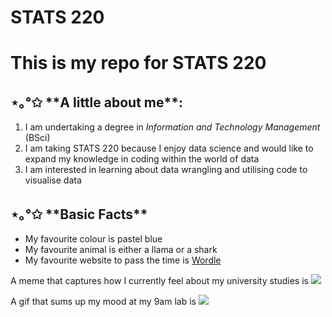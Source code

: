 # STATS 220
<h1>This is my repo for STATS 220</h1>

<h2> ⋆｡°✩ **A little about me**:</h2>

1. I am undertaking a degree in *Information and Technology Management* (BSci)
2. I am taking STATS 220 because I enjoy data science and would like to expand my knowledge in coding within the world of data
3. I am interested in learning about data wrangling and utilising code to visualise data

<h2> ⋆｡°✩ **Basic Facts**</h2>

* My favourite colour is pastel blue
* My favourite animal is either a llama or a shark
* My favourite website to pass the time is [Wordle](https://www.nytimes.com/games/wordle/index.html)

A meme that captures how I currently feel about my university studies is ![](https://c.tenor.com/2Q2vioFDFEoAAAAd/tenor.gif)

A gif that sums up my mood at my 9am lab is ![](https://media1.tenor.com/m/fP-Zt1WJK-4AAAAC/shark-typing.gif)
